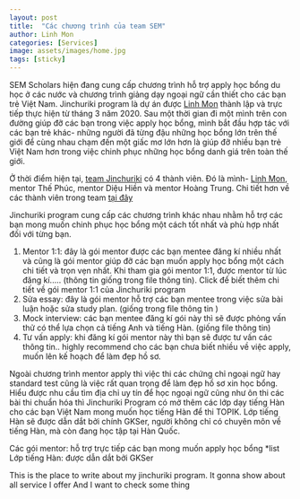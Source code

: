 ```yaml
---
layout: post
title:  "Các chương trình của team SEM"
author: Linh Mon
categories: [Services]
image: assets/images/home.jpg
tags: [sticky]
---
```

SEM Scholars hiện đang cung cấp chương trình hỗ trợ apply học bổng du học ở các nước và chương trình giảng dạy ngoại ngữ cần thiết cho các bạn trẻ Việt Nam. 
Jinchuriki program là dự án được <a href="{{site.baseurl}}/contact.html" target="_blanked">Linh Mon</a> thành lập và trực tiếp thực hiện từ tháng 3 năm 2020. Sau một thời gian đi một mình trên con đường giúp đỡ các bạn trong việc apply học bổng, mình bắt đầu hợp tác với các bạn trẻ khác- những người đã từng đậu những học bổng lớn trên thế giới để cùng nhau chạm đến một giấc mơ lớn hơn là giúp đỡ nhiều bạn trẻ Việt Nam hơn trong việc chinh phục những học bổng danh giá trên toàn thế giới. 

Ở thời điểm hiện tại, <a href="{{site.baseurl}}/about.html" target= "_blanked">team Jinchuriki</a> có 4 thành viên. Đó là mình- <a href="{{site.baseurl}}/contact.html">Linh Mon</a>, mentor Thế Phúc, mentor Diệu Hiền và mentor Hoàng Trung. Chi tiết hơn về các thành viên trong team <a href="{{site.baseurl}}/about.html" target= "_blanked">tại đây</a>

Jinchuriki program cung cấp các chương trình khác nhau nhằm hỗ trợ các bạn mong muốn chinh phục học bổng một cách tốt nhất và phù hợp nhất đối với từng bạn. 
1. Mentor 1:1: đây là gói mentor được các bạn mentee đăng kí nhiều nhất và cũng là gói mentor giúp đỡ các bạn muốn apply học bổng một cách chi tiết và trọn vẹn nhất. Khi tham gia gói mentor 1:1, được mentor từ lúc đăng kí..... (thông tin giống trong file thông tin). Click để biết thêm chi tiết về gói mentor 1:1 của Jinchuriki program
2. Sửa essay: đây là gói mentor hỗ trợ các bạn mentee trong việc sửa bài luận hoặc sửa study plan. (giống trong file thông tin )
3. Mock interview: các bạn mentee đăng kí gói này thì sẽ được phỏng vấn thử 
có thể lựa chọn cả tiếng Anh và tiếng Hàn. (giống file thông tin)
4. Tư vấn apply: khi đăng kí gói mentor này thì bạn sẽ được tư vấn các thông tin..
highly recommend cho các bạn chưa biết nhiều về việc apply, muốn lên kế hoạch để làm đẹp hồ sơ. 

Ngoài chương trình mentor apply thì việc thi các chứng chỉ ngoại ngữ hay standard test cũng là việc rất quan trọng để làm đẹp hồ sơ xin học bổng. Hiểu được nhu cầu tìm địa chỉ uy tín để học ngoại ngữ cũng như ôn thi các bài thi chuẩn hóa thì Jinchuriki Program có mở thêm các lớp dạy tiếng Hàn cho các bạn Việt Nam mong muốn học tiếng Hàn để thi TOPIK. Lớp tiếng Hàn sẽ được dẫn dắt bởi chính GKSer, người không chỉ có chuyên môn về tiếng Hàn, mà còn đang học tập tại Hàn Quốc. 

Các gói mentor: hỗ trợ trực tiếp các bạn mong muốn apply học bổng
*list
Lớp tiếng Hàn: được dẫn dắt bởi GKSer

This is the place to write about my jinchuriki program. 
It gonna show about all service I offer
And I want to check some thing 